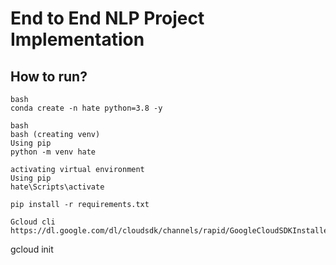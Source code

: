 # End to End NLP Project Implementation


## How to run?

```
bash
conda create -n hate python=3.8 -y
```


```
bash
bash (creating venv)
Using pip
python -m venv hate

activating virtual environment
Using pip
hate\Scripts\activate

pip install -r requirements.txt

```

```
Gcloud cli
https://dl.google.com/dl/cloudsdk/channels/rapid/GoogleCloudSDKInstaller.exe
```
gcloud init
